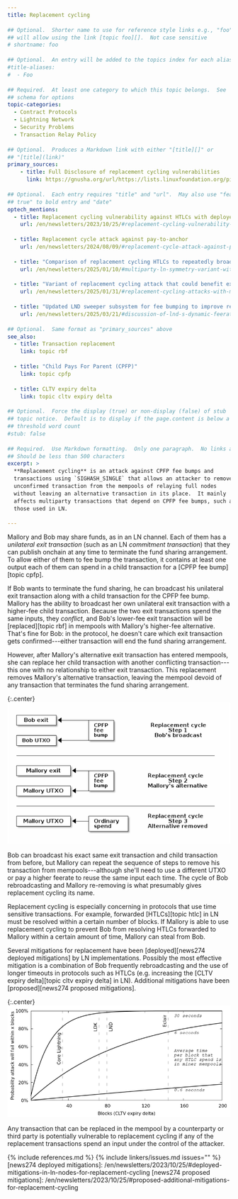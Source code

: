 ```yaml
---
title: Replacement cycling

## Optional.  Shorter name to use for reference style links e.g., "foo"
## will allow using the link [topic foo][].  Not case sensitive
# shortname: foo

## Optional.  An entry will be added to the topics index for each alias
#title-aliases:
#  - Foo

## Required.  At least one category to which this topic belongs.  See
## schema for options
topic-categories:
  - Contract Protocols
  - Lightning Network
  - Security Problems
  - Transaction Relay Policy

## Optional.  Produces a Markdown link with either "[title][]" or
## "[title](link)"
primary_sources:
    - title: Full Disclosure of replacement cycling vulnerabilities
      link: https://gnusha.org/url/https://lists.linuxfoundation.org/pipermail/bitcoin-dev/2023-October/021999.html

## Optional.  Each entry requires "title" and "url".  May also use "feature:
## true" to bold entry and "date"
optech_mentions:
  - title: Replacement cycling vulnerability against HTLCs with deployed and proposed mitigations
    url: /en/newsletters/2023/10/25/#replacement-cycling-vulnerability-against-htlcs

  - title: Replacement cycle attack against pay-to-anchor
    url: /en/newsletters/2024/08/09/#replacement-cycle-attack-against-pay-to-anchor

  - title: "Comparison of replacement cycling HTLCs to repeatedly broadcasting old states in LN-Symmetry"
    url: /en/newsletters/2025/01/10/#multiparty-ln-symmetry-variant-with-penalties-for-limiting-published-updates

  - title: "Variant of replacement cycling attack that could benefit exploitative miners"
    url: /en/newsletters/2025/01/31/#replacement-cycling-attacks-with-miner-exploitation

  - title: "Updated LND sweeper subsystem for fee bumping to improve replacement cycling resistance"
    url: /en/newsletters/2025/03/21/#discussion-of-lnd-s-dynamic-feerate-adjustment-system

## Optional.  Same format as "primary_sources" above
see_also:
  - title: Transaction replacement
    link: topic rbf

  - title: "Child Pays For Parent (CPFP)"
    link: topic cpfp

  - title: CLTV expiry delta
    link: topic cltv expiry delta

## Optional.  Force the display (true) or non-display (false) of stub
## topic notice.  Default is to display if the page.content is below a
## threshold word count
#stub: false

## Required.  Use Markdown formatting.  Only one paragraph.  No links allowed.
## Should be less than 500 characters
excerpt: >
  **Replacement cycling** is an attack against CPFP fee bumps and
  transactions using `SIGHASH_SINGLE` that allows an attacker to remove an
  unconfirmed transaction from the mempools of relaying full nodes
  without leaving an alternative transaction in its place.  It mainly
  affects multiparty transactions that depend on CPFP fee bumps, such as
  those used in LN.

---
```

Mallory and Bob may share funds, as in an LN channel.  Each of them has a
_unilateral exit transaction_ (such as an LN _commitment transaction_)
that they can publish onchain at any time to terminate the fund sharing
arrangement.  To allow either of them to fee bump the transaction, it
contains at least one output each of them can spend in a child
transaction for a [CPFP fee bump][topic cpfp].

If Bob wants to terminate the fund sharing, he can broadcast his
unilateral exit transaction along with a child transaction for the CPFP
fee bump.  Mallory has the
ability to broadcast her own unilateral exit transaction with a
higher-fee child transaction.  Because the two exit transactions spend the same
inputs, they _conflict_, and Bob's lower-fee exit transaction will be
[replaced][topic rbf] in mempools with Mallory's higher-fee alternative.
That's fine for Bob: in the protocol, he doesn't care which exit
transaction gets confirmed---either transaction will end the fund
sharing arrangement.

However, after Mallory's alternative exit transaction has entered
mempools, she can replace her child transaction with another conflicting
transaction---this one with no relationship to either exit transaction.
This replacement removes Mallory's alternative transaction, leaving the
mempool devoid of any transaction that terminates the fund sharing
arrangement.

{:.center}
![Illustration of a replacement cycle attack](/img/posts/2024-08-replacement-cycling.png)

Bob can broadcast his exact same exit transaction and child transaction from
before, but Mallory can repeat the sequence of steps to remove his
transaction from mempools---although she'll need to use a different UTXO
or pay a higher feerate to reuse the same input each time.  The cycle of
Bob rebroadcasting and Mallory re-removing is what presumably gives
replacement cycling its name.

Replacement cycling is especially concerning in protocols that use time
sensitive transactions.  For example, forwarded [HTLCs][topic htlc] in
LN must be resolved within a certain number of blocks.  If Mallory is
able to use replacement cycling to prevent Bob from resolving HTLCs
forwarded to Mallory within a certain amount of time, Mallory can steal
from Bob.

Several mitigations for replacement have been [deployed][news274
deployed mitigations] by LN implementations.  Possibly the most
effective mitigation is a combination of Bob frequently rebroadcasting
and the use of longer timeouts in protocols such as HTLCs (e.g.
increasing the [CLTV expiry delta][topic cltv expiry delta] in LN).
Additional mitigations have been [proposed][news274 proposed
mitigations].

{:.center}
![Effectiveness of rebroadcast and higher CLTV expiry delta](/img/posts/2023-10-cltv-expiry-delta-cycling.png)

Any transaction that can be replaced in the mempool by a counterparty or
third party is potentially vulnerable to replacement cycling if any of
the replacement transactions spend an input under the control of the
attacker.

{% include references.md %}
{% include linkers/issues.md issues="" %}
[news274 deployed mitigations]: /en/newsletters/2023/10/25/#deployed-mitigations-in-ln-nodes-for-replacement-cycling
[news274 proposed mitigations]: /en/newsletters/2023/10/25/#proposed-additional-mitigations-for-replacement-cycling
